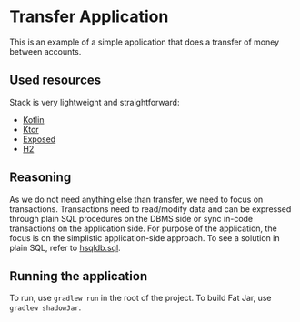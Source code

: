 # Transfer Application

This is an example of a simple application that does a transfer of money between accounts.

## Used resources

Stack is very lightweight and straightforward:

- [Kotlin](https://kotlinlang.org/)
- [Ktor](https://ktor.io/)
- [Exposed](https://github.com/JetBrains/Exposed)
- [H2](http://www.h2database.com/html/main.html)

## Reasoning

As we do not need anything else than transfer, we need to focus on transactions.
Transactions need to read/modify data and can be expressed through plain SQL procedures on the DBMS side or sync in-code transactions on the application side.
For purpose of the application, the focus is on the simplistic application-side approach.
To see a solution in plain SQL, refer to [hsqldb.sql](hsqldb.sql).

## Running the application

To run, use `gradlew run` in the root of the project. To build Fat Jar, use `gradlew shadowJar`.
